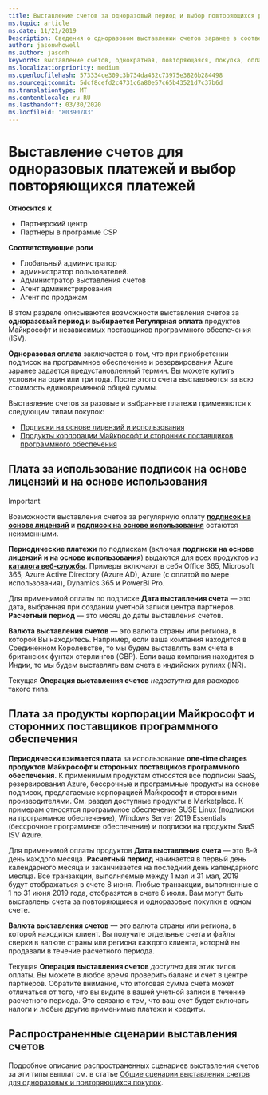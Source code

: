 ```yaml
---
title: Выставление счетов за одноразовый период и выбор повторяющихся расходов | Центр партнеров
ms.topic: article
ms.date: 11/21/2019
Description: Сведения о одноразовом выставлении счетов заранее в соответствии с предустановленным термином (ежемесячные и ежегодные подписки) и выставлении счетов за выбор регулярной оплаты (для соответствующих продуктов Майкрософт и сторонних поставщиков программного обеспечения) в центре партнеров.
author: jasonwhowell
ms.author: jasonh
keywords: выставление счетов, однократная, повторяющаяся, покупка, оплата, независимый поставщик
ms.localizationpriority: medium
ms.openlocfilehash: 573334ce309c3b734da432c73975e3826b284498
ms.sourcegitcommit: 5dcf8cefd2c4731c6a80e57c65b43521d7c37b6d
ms.translationtype: MT
ms.contentlocale: ru-RU
ms.lasthandoff: 03/30/2020
ms.locfileid: "80390783"
---
```

#  <a name="billing-for-one-time-and-select-recurring-charges"></a>Выставление счетов для одноразовых платежей и выбор повторяющихся платежей

**Относится к**
- Партнерский центр
- Партнеры в программе CSP

**Соответствующие роли**
-   Глобальный администратор
-   администратор пользователей.
-   Администратор выставления счетов
-   Агент администрирования
-   Агент по продажам

В этом разделе описываются возможности выставления счетов за **одноразовый период и выбирается Регулярная оплата** продуктов Майкрософт и независимых поставщиков программного обеспечения (ISV). 

**Одноразовая оплата** заключается в том, что при приобретении подписок на программное обеспечение и резервирования Azure заранее задается предустановленный термин. Вы можете купить условия на один или три года. После этого счета выставляются за всю стоимость единовременной общей суммы.

Выставление счетов за разовые и выбранные платежи применяются к следующим типам покупок:

- [Подписки на основе лицензий и использования](#license-based-and-usage-based-subscription-charges)
- [Продукты корпорации Майкрософт и сторонних поставщиков программного обеспечения](#microsoft-and-third-party-isv-product-charges)

## <a name="license-based-and-usage-based-subscription-charges"></a>Плата за использование подписок на основе лицензий и на основе использования

> [!IMPORTANT]
> Возможности выставления счетов за регулярную оплату [**подписок на основе лицензий**](license-based-billing.md) и [**подписок на основе использования**](usage-based-billing.md) остаются неизменными.

**Периодические платежи** по подпискам (включая **подписки на основе лицензий и на основе использования**) выдаются для всех продуктов из [**каталога веб-службы**](https://partner.microsoft.com/commerce/preferredoffers/list). Примеры включают в себя Office 365, Microsoft 365, Azure Active Directory (Azure AD), Azure (с оплатой по мере использования), Dynamics 365 и PowerBI Pro.

Для применимой оплаты по подписке **Дата выставления счета** — это дата, выбранная при создании учетной записи центра партнеров. **Расчетный период** — это месяц до даты выставления счетов.

**Валюта выставления счетов** — это валюта страны или региона, в которой Вы находитесь. Например, если ваша компания находится в Соединенном Королевстве, то мы будем выставлять вам счета в британских фунтах стерлингов (GBP). Если ваша компания находится в Индии, то мы будем выставлять вам счета в индийских рупиях (INR).

Текущая **Операция выставления счетов** *недоступна* для расходов такого типа.

## <a name="microsoft-and-third-party-isv-product-charges"></a>Плата за продукты корпорации Майкрософт и сторонних поставщиков программного обеспечения

**Периодически взимается плата** за использование **one-time charges** **продуктов Майкрософт и сторонних поставщиков программного обеспечения**. К применимым продуктам относятся все подписки SaaS, резервирования Azure, бессрочные и программные продукты на основе подписок, предлагаемые корпорацией Майкрософт и сторонними производителями. См. раздел доступные продукты в Marketplace. К примерам относятся программное обеспечение SUSE Linux (подписки на программное обеспечение), Windows Server 2019 Essentials (бессрочное программное обеспечение) и подписки на продукты SaaS ISV Azure.

Для применимой оплаты продуктов **Дата выставления счета** — это 8-й день каждого месяца. **Расчетный период** начинается в первый день календарного месяца и заканчивается на последний день календарного месяца. Все транзакции, выполняемые между 1 мая и 31 мая, 2019 будут отображаться в счете 8 июня. Любые транзакции, выполненные с 1 по 31 июня 2019 года, отобразятся в счете 8 июля. Вам могут быть выставлены счета за повторяющиеся и одноразовые покупки в одном счете.

**Валюта выставления счетов** — это валюта страны или региона, в которой находится клиент. Вы получите отдельные счета и файлы сверки в валюте страны или региона каждого клиента, который вы продавали в течение расчетного периода.

Текущая **Операция выставления счетов** *доступна* для этих типов оплаты. Вы можете в любое время проверить баланс и счет в центре партнеров. Обратите внимание, что итоговая сумма счета может отличаться от того, что вы видите в вашей учетной записи в течение расчетного периода. Это связано с тем, что ваш счет будет включать налоги и любые другие применимые платежи и кредиты.

## <a name="common-billing-scenarios"></a>Распространенные сценарии выставления счетов

Подробное описание распространенных сценариев выставления счетов за эти типы выплат см. в статье [Общие сценарии выставления счетов для одноразовых и повторяющихся покупок](common-billing-scenarios-onetime-recurring.md).

